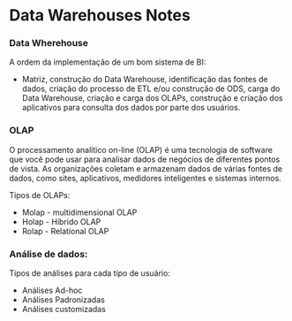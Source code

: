 # Data Warehouses Notes

### Data Wherehouse

A ordem da implementação de um bom sistema de BI:

- Matriz, construção do Data Warehouse, identificação das fontes de dados, criação do processo de ETL e/ou construção de ODS, carga do Data Warehouse, criação e carga dos OLAPs, construção e criação dos aplicativos para consulta dos dados por parte dos usuários.

### OLAP

O processamento analítico on-line (OLAP) é uma tecnologia de software que você pode usar para analisar dados de negócios de diferentes pontos de vista. As organizações coletam e armazenam dados de várias fontes de dados, como sites, aplicativos, medidores inteligentes e sistemas internos.

Tipos de OLAPs:
- Molap - multidimensional OLAP
- Holap - Híbrido OLAP
- Rolap - Relational OLAP

### Análise de dados:

Tipos de análises para cada tipo de usuário:

- Análises Ad-hoc
- Análises Padronizadas
- Análises customizadas

